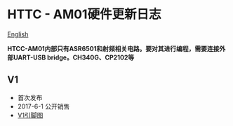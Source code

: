 # HTTC - AM01硬件更新日志

[English](https://heltec-automation-docs.readthedocs.io/en/latest/cubecell/module/htcc-am01/hardware_update_log.html)

**HTCC-AM01内部只有ASR6501和射频相关电路。要对其进行编程，需要连接外部UART-USB bridge。CH340G、CP2102等**

## V1

- 首次发布
- 2017-6-1 公开销售
- [V1引脚图](http://resource.heltec.cn/download/CubeCell/HTCC-AM01_Module/HTCC-AM01_PinoutDiagram.pdf)
